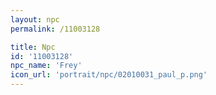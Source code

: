 ```yaml
---
layout: npc
permalink: /11003128

title: Npc
id: '11003128'
npc_name: 'Frey'
icon_url: 'portrait/npc/02010031_paul_p.png'
---
```

